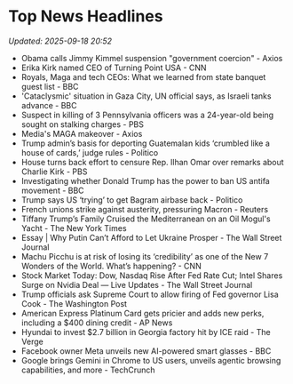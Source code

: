 # Top News Headlines

_Updated: 2025-09-18 20:52_

- Obama calls Jimmy Kimmel suspension "government coercion" - Axios
- Erika Kirk named CEO of Turning Point USA - CNN
- Royals, Maga and tech CEOs: What we learned from state banquet guest list - BBC
- 'Cataclysmic' situation in Gaza City, UN official says, as Israeli tanks advance - BBC
- Suspect in killing of 3 Pennsylvania officers was a 24-year-old being sought on stalking charges - PBS
- Media's MAGA makeover - Axios
- Trump admin’s basis for deporting Guatemalan kids ‘crumbled like a house of cards,’ judge rules - Politico
- House turns back effort to censure Rep. Ilhan Omar over remarks about Charlie Kirk - PBS
- Investigating whether Donald Trump has the power to ban US antifa movement - BBC
- Trump says US ‘trying’ to get Bagram airbase back - Politico
- French unions strike against austerity, pressuring Macron - Reuters
- Tiffany Trump’s Family Cruised the Mediterranean on an Oil Mogul's Yacht - The New York Times
- Essay | Why Putin Can’t Afford to Let Ukraine Prosper - The Wall Street Journal
- Machu Picchu is at risk of losing its ‘credibility’ as one of the New 7 Wonders of the World. What’s happening? - CNN
- Stock Market Today: Dow, Nasdaq Rise After Fed Rate Cut; Intel Shares Surge on Nvidia Deal — Live Updates - The Wall Street Journal
- Trump officials ask Supreme Court to allow firing of Fed governor Lisa Cook - The Washington Post
- American Express Platinum Card gets pricier and adds new perks, including a $400 dining credit - AP News
- Hyundai to invest $2.7 billion in Georgia factory hit by ICE raid - The Verge
- Facebook owner Meta unveils new AI-powered smart glasses - BBC
- Google brings Gemini in Chrome to US users, unveils agentic browsing capabilities, and more - TechCrunch